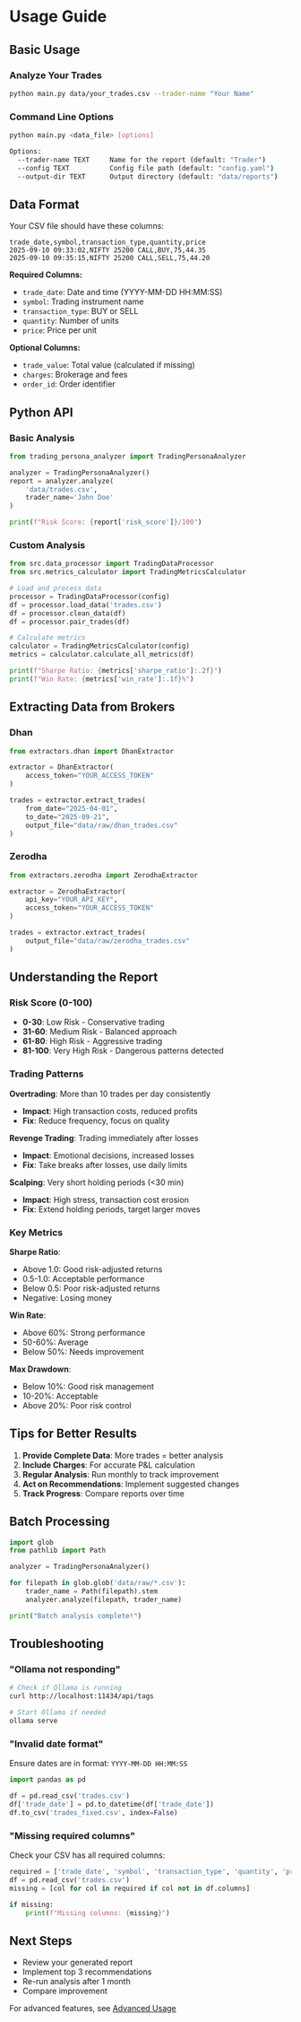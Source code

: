 # Usage Guide

## Basic Usage

### Analyze Your Trades

```bash
python main.py data/your_trades.csv --trader-name "Your Name"
```

### Command Line Options

```bash
python main.py <data_file> [options]

Options:
  --trader-name TEXT     Name for the report (default: "Trader")
  --config TEXT          Config file path (default: "config.yaml")
  --output-dir TEXT      Output directory (default: "data/reports")
```

## Data Format

Your CSV file should have these columns:

```csv
trade_date,symbol,transaction_type,quantity,price
2025-09-10 09:33:02,NIFTY 25200 CALL,BUY,75,44.35
2025-09-10 09:35:15,NIFTY 25200 CALL,SELL,75,44.20
```

**Required Columns:**
- `trade_date`: Date and time (YYYY-MM-DD HH:MM:SS)
- `symbol`: Trading instrument name
- `transaction_type`: BUY or SELL
- `quantity`: Number of units
- `price`: Price per unit

**Optional Columns:**
- `trade_value`: Total value (calculated if missing)
- `charges`: Brokerage and fees
- `order_id`: Order identifier

## Python API

### Basic Analysis

```python
from trading_persona_analyzer import TradingPersonaAnalyzer

analyzer = TradingPersonaAnalyzer()
report = analyzer.analyze(
    'data/trades.csv',
    trader_name='John Doe'
)

print(f"Risk Score: {report['risk_score']}/100")
```

### Custom Analysis

```python
from src.data_processor import TradingDataProcessor
from src.metrics_calculator import TradingMetricsCalculator

# Load and process data
processor = TradingDataProcessor(config)
df = processor.load_data('trades.csv')
df = processor.clean_data(df)
df = processor.pair_trades(df)

# Calculate metrics
calculator = TradingMetricsCalculator(config)
metrics = calculator.calculate_all_metrics(df)

print(f"Sharpe Ratio: {metrics['sharpe_ratio']:.2f}")
print(f"Win Rate: {metrics['win_rate']:.1f}%")
```

## Extracting Data from Brokers

### Dhan

```python
from extractors.dhan import DhanExtractor

extractor = DhanExtractor(
    access_token="YOUR_ACCESS_TOKEN"
)

trades = extractor.extract_trades(
    from_date="2025-04-01",
    to_date="2025-09-21",
    output_file="data/raw/dhan_trades.csv"
)
```

### Zerodha

```python
from extractors.zerodha import ZerodhaExtractor

extractor = ZerodhaExtractor(
    api_key="YOUR_API_KEY",
    access_token="YOUR_ACCESS_TOKEN"
)

trades = extractor.extract_trades(
    output_file="data/raw/zerodha_trades.csv"
)
```

## Understanding the Report

### Risk Score (0-100)

- **0-30**: Low Risk - Conservative trading
- **31-60**: Medium Risk - Balanced approach
- **61-80**: High Risk - Aggressive trading
- **81-100**: Very High Risk - Dangerous patterns detected

### Trading Patterns

**Overtrading**: More than 10 trades per day consistently
- **Impact**: High transaction costs, reduced profits
- **Fix**: Reduce frequency, focus on quality

**Revenge Trading**: Trading immediately after losses
- **Impact**: Emotional decisions, increased losses
- **Fix**: Take breaks after losses, use daily limits

**Scalping**: Very short holding periods (<30 min)
- **Impact**: High stress, transaction cost erosion
- **Fix**: Extend holding periods, target larger moves

### Key Metrics

**Sharpe Ratio**:
- Above 1.0: Good risk-adjusted returns
- 0.5-1.0: Acceptable performance
- Below 0.5: Poor risk-adjusted returns
- Negative: Losing money

**Win Rate**:
- Above 60%: Strong performance
- 50-60%: Average
- Below 50%: Needs improvement

**Max Drawdown**:
- Below 10%: Good risk management
- 10-20%: Acceptable
- Above 20%: Poor risk control

## Tips for Better Results

1. **Provide Complete Data**: More trades = better analysis
2. **Include Charges**: For accurate P&L calculation
3. **Regular Analysis**: Run monthly to track improvement
4. **Act on Recommendations**: Implement suggested changes
5. **Track Progress**: Compare reports over time

## Batch Processing

```python
import glob
from pathlib import Path

analyzer = TradingPersonaAnalyzer()

for filepath in glob.glob('data/raw/*.csv'):
    trader_name = Path(filepath).stem
    analyzer.analyze(filepath, trader_name)

print("Batch analysis complete!")
```

## Troubleshooting

### "Ollama not responding"

```bash
# Check if Ollama is running
curl http://localhost:11434/api/tags

# Start Ollama if needed
ollama serve
```

### "Invalid date format"

Ensure dates are in format: `YYYY-MM-DD HH:MM:SS`

```python
import pandas as pd

df = pd.read_csv('trades.csv')
df['trade_date'] = pd.to_datetime(df['trade_date'])
df.to_csv('trades_fixed.csv', index=False)
```

### "Missing required columns"

Check your CSV has all required columns:

```python
required = ['trade_date', 'symbol', 'transaction_type', 'quantity', 'price']
df = pd.read_csv('trades.csv')
missing = [col for col in required if col not in df.columns]

if missing:
    print(f"Missing columns: {missing}")
```

## Next Steps

- Review your generated report
- Implement top 3 recommendations
- Re-run analysis after 1 month
- Compare improvement

For advanced features, see [Advanced Usage](ADVANCED.md)
